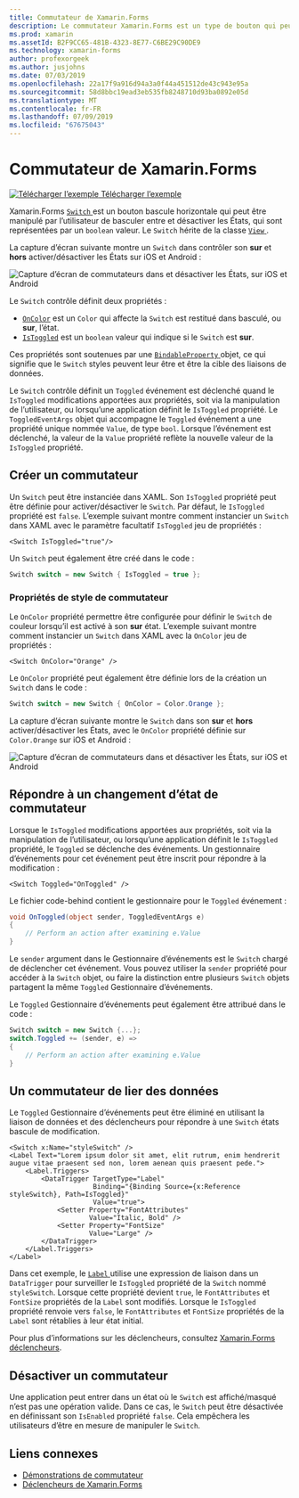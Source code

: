 ```yaml
---
title: Commutateur de Xamarin.Forms
description: Le commutateur Xamarin.Forms est un type de bouton qui peut être manipulé par l’utilisateur de basculer entre et désactiver les États. Cet article explique comment utiliser la classe de commutateur pour afficher un élément d’interface utilisateur bascule si celle-ci.
ms.prod: xamarin
ms.assetId: B2F9CC65-481B-4323-8E77-C6BE29C90DE9
ms.technology: xamarin-forms
author: profexorgeek
ms.author: jusjohns
ms.date: 07/03/2019
ms.openlocfilehash: 22a17f9a916d94a3a0f44a451512de43c943e95a
ms.sourcegitcommit: 58d8bbc19ead3eb535fb8248710d93ba0892e05d
ms.translationtype: MT
ms.contentlocale: fr-FR
ms.lasthandoff: 07/09/2019
ms.locfileid: "67675043"
---
```

# <a name="xamarinforms-switch"></a>Commutateur de Xamarin.Forms

[![Télécharger l’exemple](~/media/shared/download.png) Télécharger l’exemple](https://github.com/xamarin/xamarin-forms-samples/tree/master/UserInterface/SwitchDemos)

Xamarin.Forms [ `Switch` ](xref:Xamarin.Forms.Switch) est un bouton bascule horizontale qui peut être manipulé par l’utilisateur de basculer entre et désactiver les États, qui sont représentées par un `boolean` valeur. Le `Switch` hérite de la classe [ `View` ](xref:Xamarin.Forms.View).

La capture d’écran suivante montre un `Switch` dans contrôler son **sur** et **hors** activer/désactiver les États sur iOS et Android :

![Capture d’écran de commutateurs dans et désactiver les États, sur iOS et Android](switch-images/switch-states-default.png "bascule sur iOS et Android")

Le `Switch` contrôle définit deux propriétés :

* [`OnColor`](xref:Xamarin.Forms.Switch.OnColor) est un `Color` qui affecte la `Switch` est restitué dans basculé, ou **sur**, l’état.
* [`IsToggled`](xref:Xamarin.Forms.Switch.IsToggled) est un `boolean` valeur qui indique si le `Switch` est **sur**.

Ces propriétés sont soutenues par une [ `BindableProperty` ](xref:Xamarin.Forms.BindableProperty) objet, ce qui signifie que le `Switch` styles peuvent leur être et être la cible des liaisons de données.

Le `Switch` contrôle définit un `Toggled` événement est déclenché quand le `IsToggled` modifications apportées aux propriétés, soit via la manipulation de l’utilisateur, ou lorsqu’une application définit le `IsToggled` propriété. Le `ToggledEventArgs` objet qui accompagne le `Toggled` événement a une propriété unique nommée `Value`, de type `bool`. Lorsque l’événement est déclenché, la valeur de la `Value` propriété reflète la nouvelle valeur de la `IsToggled` propriété.

## <a name="create-a-switch"></a>Créer un commutateur

Un `Switch` peut être instanciée dans XAML. Son `IsToggled` propriété peut être définie pour activer/désactiver le `Switch`. Par défaut, le `IsToggled` propriété est `false`. L’exemple suivant montre comment instancier un `Switch` dans XAML avec le paramètre facultatif `IsToggled` jeu de propriétés :

```xaml
<Switch IsToggled="true"/>
```

Un `Switch` peut également être créé dans le code :

```csharp
Switch switch = new Switch { IsToggled = true };
```

### <a name="switch-style-properties"></a>Propriétés de style de commutateur

Le `OnColor` propriété permettre être configurée pour définir le `Switch` de couleur lorsqu’il est activé à son **sur** état. L’exemple suivant montre comment instancier un `Switch` dans XAML avec la `OnColor` jeu de propriétés :

```xaml
<Switch OnColor="Orange" />
```

Le `OnColor` propriété peut également être définie lors de la création un `Switch` dans le code :

```csharp
Switch switch = new Switch { OnColor = Color.Orange };
```

La capture d’écran suivante montre le `Switch` dans son **sur** et **hors** activer/désactiver les États, avec le `OnColor` propriété définie sur `Color.Orange` sur iOS et Android :

![Capture d’écran de commutateurs dans et désactiver les États, sur iOS et Android](switch-images/switch-states-oncolor.png "bascule sur iOS et Android")

## <a name="respond-to-a-switch-state-change"></a>Répondre à un changement d’état de commutateur

Lorsque le `IsToggled` modifications apportées aux propriétés, soit via la manipulation de l’utilisateur, ou lorsqu’une application définit le `IsToggled` propriété, le `Toggled` se déclenche des événements. Un gestionnaire d’événements pour cet événement peut être inscrit pour répondre à la modification :

```xaml
<Switch Toggled="OnToggled" />
```

Le fichier code-behind contient le gestionnaire pour le `Toggled` événement :

```csharp
void OnToggled(object sender, ToggledEventArgs e)
{
    // Perform an action after examining e.Value
}
```

Le `sender` argument dans le Gestionnaire d’événements est le `Switch` chargé de déclencher cet événement. Vous pouvez utiliser la `sender` propriété pour accéder à la `Switch` objet, ou faire la distinction entre plusieurs `Switch` objets partagent la même `Toggled` Gestionnaire d’événements.

Le `Toggled` Gestionnaire d’événements peut également être attribué dans le code :

```csharp
Switch switch = new Switch {...};
switch.Toggled += (sender, e) =>
{
    // Perform an action after examining e.Value
}
```

## <a name="data-bind-a-switch"></a>Un commutateur de lier des données

Le `Toggled` Gestionnaire d’événements peut être éliminé en utilisant la liaison de données et des déclencheurs pour répondre à une `Switch` états bascule de modification.

```xaml
<Switch x:Name="styleSwitch" />
<Label Text="Lorem ipsum dolor sit amet, elit rutrum, enim hendrerit augue vitae praesent sed non, lorem aenean quis praesent pede.">
    <Label.Triggers>
        <DataTrigger TargetType="Label"
                     Binding="{Binding Source={x:Reference styleSwitch}, Path=IsToggled}"
                     Value="true">
            <Setter Property="FontAttributes"
                    Value="Italic, Bold" />
            <Setter Property="FontSize"
                    Value="Large" />
        </DataTrigger>
    </Label.Triggers>
</Label>
```

Dans cet exemple, le [ `Label` ](xref:Xamarin.Forms.Label) utilise une expression de liaison dans un `DataTrigger` pour surveiller le `IsToggled` propriété de la `Switch` nommé `styleSwitch`. Lorsque cette propriété devient `true`, le `FontAttributes` et `FontSize` propriétés de la `Label` sont modifiés. Lorsque le `IsToggled` propriété renvoie vers `false`, le `FontAttributes` et `FontSize` propriétés de la `Label` sont rétablies à leur état initial.

Pour plus d’informations sur les déclencheurs, consultez [Xamarin.Forms déclencheurs](~/xamarin-forms/app-fundamentals/triggers.md).

## <a name="disable-a-switch"></a>Désactiver un commutateur

Une application peut entrer dans un état où le `Switch` est affiché/masqué n’est pas une opération valide. Dans ce cas, le `Switch` peut être désactivée en définissant son `IsEnabled` propriété `false`. Cela empêchera les utilisateurs d’être en mesure de manipuler le `Switch`.

## <a name="related-links"></a>Liens connexes

* [Démonstrations de commutateur](https://github.com/xamarin/xamarin-forms-samples/tree/master/UserInterface/SwitchDemos)
* [Déclencheurs de Xamarin.Forms](~/xamarin-forms/app-fundamentals/triggers.md)
